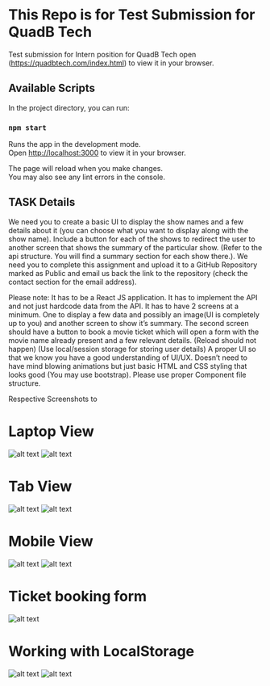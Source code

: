 # This Repo is for Test Submission for QuadB Tech
Test submission for Intern position for QuadB Tech 
open (https://quadbtech.com/index.html) to view it in your browser.



## Available Scripts

In the project directory, you can run:

### `npm start`

Runs the app in the development mode.\
Open [http://localhost:3000](http://localhost:3000) to view it in your browser.

The page will reload when you make changes.\
You may also see any lint errors in the console.



## TASK Details
We need you to create a basic UI to display the show names and a few details about it (you can choose what you want to display along with the show name). Include a button for each of the shows to redirect the user to another screen that shows the summary of the particular show. (Refer to the api structure. You will find a summary section for each show there.). We need you to complete this assignment and upload it to a GitHub Repository marked as Public and email us back the link to the repository (check the contact section for the email address).


Please note: 
It has to be a React JS application.
It has to implement the API and not just hardcode data from the API.
It has to have 2 screens at a minimum. One to display a few data and possibly an image(UI is completely up to you) and another screen to show it’s summary.
The second screen should have a button to book a movie ticket which will open a form with the movie name already present and a few relevant details.
(Reload should not happen)
(Use local/session storage for storing user details)
A proper UI so that we know you have a good understanding of UI/UX. Doesn’t need to have mind blowing animations but just basic HTML and CSS styling that looks good (You may use bootstrap).
Please use proper Component file structure.


Respective Screenshots to

# Laptop View
![alt text](./lap1.png)
![alt text](./lap2.png)

# Tab View
![alt text](./tab1.png)
![alt text](./tab2.png)

# Mobile View
![alt text](./mobile1.png)
![alt text](./mobile2.png)

# Ticket booking form

![alt text](./form.png)

# Working with LocalStorage

![alt text](./summary.png)
![alt text](./allmovies.png)